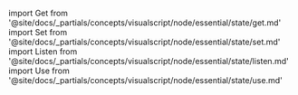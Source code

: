 import Get from '@site/docs/_partials/concepts/visualscript/node/essential/state/get.md'
import Set from '@site/docs/_partials/concepts/visualscript/node/essential/state/set.md'
import Listen from '@site/docs/_partials/concepts/visualscript/node/essential/state/listen.md'
import Use from '@site/docs/_partials/concepts/visualscript/node/essential/state/use.md'

<Get />
<Set />
<Listen />
<Use />

